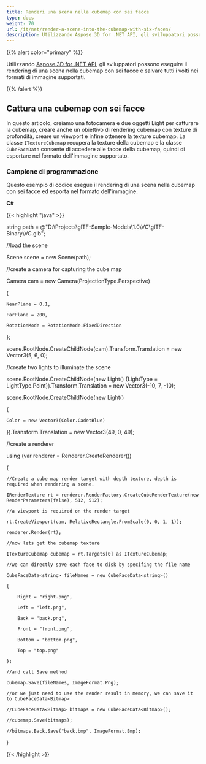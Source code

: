 ```yaml
---
title: Renderi una scena nella cubemap con sei facce
type: docs
weight: 70
url: /it/net/render-a-scene-into-the-cubemap-with-six-faces/
description: Utilizzando Aspose.3D for .NET API, gli sviluppatori possono visualizzare una scena nella cubemap con sei facce e salvare tutti i volti nei formati di immagine supportati.
---
```

{{% alert color="primary" %}}

Utilizzando [Aspose.3D for .NET API](https://products.aspose.com/3d/net/), gli sviluppatori possono eseguire il rendering di una scena nella cubemap con sei facce e salvare tutti i volti nei formati di immagine supportati.

{{% /alert %}}
##  **Cattura una cubemap con sei facce**
In questo articolo, creiamo una fotocamera e due oggetti Light per catturare la cubemap, creare anche un obiettivo di rendering cubemap con texture di profondità, creare un viewport e infine ottenere la texture cubemap. La classe `ITextureCubema`p recupera la texture della cubemap e la classe `CubeFaceData` consente di accedere alle facce della cubemap, quindi di esportare nel formato dell'immagine supportato.
###  **Campione di programmazione**
Questo esempio di codice esegue il rendering di una scena nella cubemap con sei facce ed esporta nel formato dell'immagine.

**C#**

{{< highlight "java" >}}

 string path = @"D:\Projects\glTF-Sample-Models\1.0\VC\glTF-Binary\VC.glb";

//load the scene

Scene scene = new Scene(path);

//create a camera for capturing the cube map

Camera cam = new Camera(ProjectionType.Perspective)

{

    NearPlane = 0.1,

    FarPlane = 200,

    RotationMode = RotationMode.FixedDirection

};

scene.RootNode.CreateChildNode(cam).Transform.Translation = new Vector3(5, 6, 0);

//create two lights to illuminate the scene

scene.RootNode.CreateChildNode(new Light() {LightType = LightType.Point}).Transform.Translation = new Vector3(-10, 7, -10);

scene.RootNode.CreateChildNode(new Light()

{

    Color = new Vector3(Color.CadetBlue)

}).Transform.Translation = new Vector3(49, 0, 49);



//create a renderer

using (var renderer = Renderer.CreateRenderer())

{

    //Create a cube map render target with depth texture, depth is required when rendering a scene.

    IRenderTexture rt = renderer.RenderFactory.CreateCubeRenderTexture(new RenderParameters(false), 512, 512);

    //a viewport is required on the render target

    rt.CreateViewport(cam, RelativeRectangle.FromScale(0, 0, 1, 1));

    renderer.Render(rt);

    //now lets get the cubemap texture

    ITextureCubemap cubemap = rt.Targets[0] as ITextureCubemap;

    //we can directly save each face to disk by specifing the file name

    CubeFaceData<string> fileNames = new CubeFaceData<string>()

    {

        Right = "right.png",

        Left = "left.png",

        Back = "back.png",

        Front = "front.png",

        Bottom = "bottom.png",

        Top = "top.png"

    };

    //and call Save method

    cubemap.Save(fileNames, ImageFormat.Png);

    //or we just need to use the render result in memory, we can save it to CubeFaceData<Bitmap>

    //CubeFaceData<Bitmap> bitmaps = new CubeFaceData<Bitmap>();

    //cubemap.Save(bitmaps);

    //bitmaps.Back.Save("back.bmp", ImageFormat.Bmp);

}

{{< /highlight >}}
